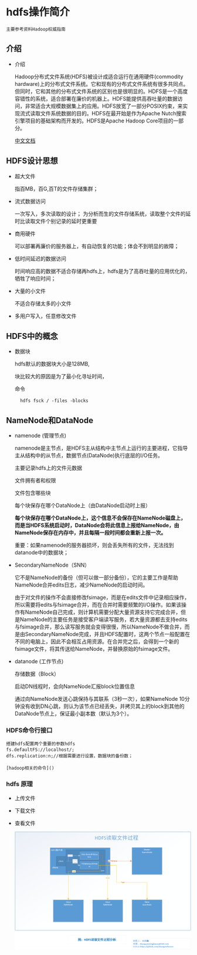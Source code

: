 # hdfs操作简介

    主要参考资料Hadoop权威指南

## 介绍

- 介绍

    Hadoop分布式文件系统(HDFS)被设计成适合运行在通用硬件(commodity hardware)上的分布式文件系统。它和现有的分布式文件系统有很多共同点。但同时，它和其他的分布式文件系统的区别也是很明显的。HDFS是一个高度容错性的系统，适合部署在廉价的机器上。HDFS能提供高吞吐量的数据访问，非常适合大规模数据集上的应用。HDFS放宽了一部分POSIX约束，来实现流式读取文件系统数据的目的。HDFS在最开始是作为Apache Nutch搜索引擎项目的基础架构而开发的。HDFS是Apache Hadoop Core项目的一部分。

    [中文文档](http://hadoop.apache.org/docs/r1.0.4/cn/hdfs_design.html)


## HDFS设计思想

- 超大文件

    指百MB，百G,百T的文件存储集群；

- 流式数据访问

    一次写入，多次读取的设计；
    为分析而生的文件存储系统，读取整个文件的延时比读取文件个别记录的延时更重要

- 商用硬件

    可以部署再廉价的服务器上，有自动恢复的功能；体会不到明显的故障；


- 低时间延迟的数据访问

    时间响应高的数据不适合存储再hdfs上，hdfs是为了高吞吐量的应用优化的，牺牲了响应时间；

- 大量的小文件

    不适合存储太多的小文件

- 多用户写入，任意修改文件

## HDFS中的概念

    
- 数据块

    hdfs默认的数据块大小是128MB,
    
    块比较大的原因是为了最小化寻址时间，

    命令

        hdfs fsck / -files -blocks
    

## NameNode和DataNode


- namenode (管理节点)

    namenode是主节点，是HDFS主从结构中主节点上运行的主要进程，它指导主从结构中的从节点，数据节点(DataNode)执行底层的I/O任务。

    主要记录hdfs上的文件元数据
    
    文件拥有者和权限
    
    文件包含哪些块
    
    每个块保存在哪个DataNode上（由DataNode启动时上报）
    
    **每个块保存在哪个DataNode上，这个信息不会保存在NameNode磁盘上，而是当HDFS系统启动时，DataNode会将此信息上报给NameNode，由NameNode保存在内存中，并且每隔一段时间都会重新上报一次。**

    重要：如果namenode的服务器损坏，则会丢失所有的文件，无法找到datanode中的数据块；

- SecondaryNameNode（SNN）

    它不是NameNode的备份（但可以做一部分备份），它的主要工作是帮助NameNode合并edits日志，减少NameNode的启动时间。

    由于对文件的操作不会直接修改fsimage，而是在edits文件中记录相应操作，所以需要将edits与fsimage合并，而在合并时需要频繁的I/O操作。如果该操作有NameNode自己完成，则计算机需要分配大量资源支持它完成合并，但是NameNode的主要任务是接受客户端读写服务，若大量资源都去支持edits与fsimage合并，那么读写服务就会变得很慢，所以NameNode不做合并，而是由SecondaryNameNode完成，并且HDFS配置时，这两个节点一般配置在不同的电脑上，因此不会相互占用资源。在合并完之后，会得到一个新的fsimage文件，将其传送给NameNode，并替换原始的fsimage文件。

- datanode (工作节点)

    存储数据（Block）

    启动DN线程时，会向NameNode汇报block位置信息

    通过向NameNode发送心跳保持与其联系（3秒一次），如果NameNode 10分钟没有收到DN心跳，则认为该节点已经丢失，并拷贝其上的block到其他的DataNode节点上，保证最小副本数（默认为3个）。


### HDFS命令行接口

    搭建hdfs配置两个重要的参数hdfs
    fs.defaultFS://localhost/;
    dfs.replication:n;//根据需要进行设置，数据块的备份数；

    [hadoop相关的命令]()


### hdfs 原理

- 上传文件

- 下载文件

- 查看文件

    ![hdfs文件读取api](https://github.com/zhangymPerson/learning-notes/blob/master/Picture/HDFS%E6%96%87%E4%BB%B6%E8%AF%BB%E5%8F%96%E8%BF%87%E7%A8%8B.png)
